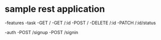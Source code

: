 # sample rest application

-features
 -task
  -GET /
  -GET /:id
  -POST /
  -DELETE /:id
  -PATCH /:id/status


 -auth
  -POST /signup
  -POST /signin